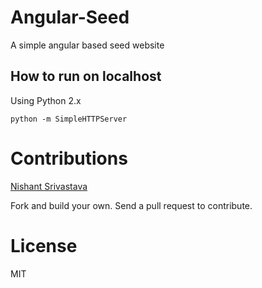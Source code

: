 # Angular-Seed
A simple angular based seed website

How to run on localhost
-----------------------

Using Python 2.x
```
python -m SimpleHTTPServer
```
# Contributions
[Nishant Srivastava](https://google.com/+NishantSrivastava26)

Fork and build your own. Send a pull request to contribute.

# License
MIT
